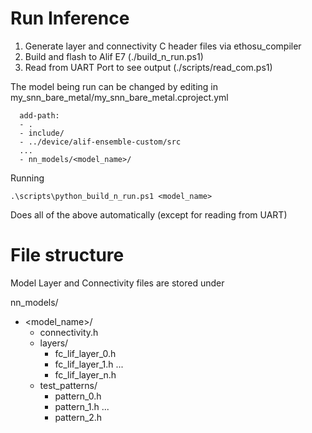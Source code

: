 # Run Inference
1. Generate layer and connectivity C header files via ethosu_compiler
2. Build and flash to Alif E7 (./build_n_run.ps1)
3. Read from UART Port to see output (./scripts/read_com.ps1)

The model being run can be changed by editing in my_snn_bare_metal/my_snn_bare_metal.cproject.yml
```
  add-path:
  - .
  - include/
  - ../device/alif-ensemble-custom/src
  ...
  - nn_models/<model_name>/
```

Running
```
.\scripts\python_build_n_run.ps1 <model_name>
```

Does all of the above automatically (except for reading from UART)


# File structure
Model Layer and Connectivity files are stored under

nn_models/
  - <model_name>/
    - connectivity.h
    - layers/
      - fc_lif_layer_0.h
      - fc_lif_layer_1.h
      ...
      - fc_lif_layer_n.h
    - test_patterns/
      - pattern_0.h
      - pattern_1.h
      ...
      - pattern_2.h



        
        






